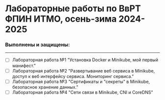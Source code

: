 # Лабораторные работы по ВвРТ ФПИН ИТМО, осень-зима 2024-2025

### Выполнены и защищены:
---
- [ ] Лабораторная работа №1 "Установка Docker и Minikube, мой первый манифест."
- [ ] Лабораторная работа №2 "Развертывание веб сервиса в Minikube, доступ к веб интерфейсу сервиса. Мониторинг сервиса."
- [ ] Лабораторная работа №3 "Сертификаты и "секреты" в Minikube, безопасное хранение данных."
- [ ] Лабораторная работа №4 "Сети связи в Minikube, CNI и CoreDNS"
